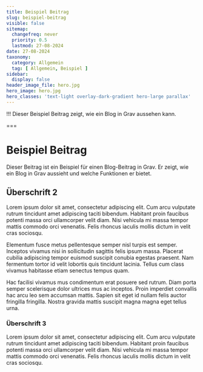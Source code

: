 ```yaml
---
title: Beispiel Beitrag
slug: beispiel-beitrag
visible: false
sitemap:
  changefreq: never
  priority: 0.5
  lastmod: 27-08-2024
date: 27-08-2024
taxonomy:
  category: Allgemein
  tag: [ Allgemein, Beispiel ]
sidebar:
  display: false
header_image_file: hero.jpg
hero_image: hero.jpg
hero_classes: 'text-light overlay-dark-gradient hero-large parallax'
---
```


!!! Dieser Beispiel Beitrag zeigt, wie ein Blog in Grav aussehen kann.

===

# Beispiel Beitrag

Dieser Beitrag ist ein Beispiel für einen Blog-Beitrag in Grav. Er zeigt, wie ein Blog in Grav aussieht und welche Funktionen er bietet.

## Überschrift 2

Lorem ipsum dolor sit amet, consectetur adipiscing elit. Cum arcu vulputate rutrum tincidunt amet adipiscing taciti bibendum. Habitant proin faucibus potenti massa orci ullamcorper velit diam. Nisi vehicula mi massa tempor mattis commodo orci venenatis. Felis rhoncus iaculis mollis dictum in velit cras sociosqu.

Elementum fusce metus pellentesque semper nisl turpis est semper. Inceptos vivamus nisi in sollicitudin sagittis felis ipsum massa. Placerat cubilia adipiscing tempor euismod suscipit conubia egestas praesent. Nam fermentum tortor id velit lobortis quis tincidunt lacinia. Tellus cum class vivamus habitasse etiam senectus tempus quam.

Hac facilisi vivamus mus condimentum erat posuere sed rutrum. Diam porta semper scelerisque dolor ultrices mus ac inceptos. Proin imperdiet convallis hac arcu leo sem accumsan mattis. Sapien sit eget id nullam felis auctor fringilla fringilla. Nostra gravida mattis suscipit magna magna eget tellus urna.

### Überschrift 3

Lorem ipsum dolor sit amet, consectetur adipiscing elit. Cum arcu vulputate rutrum tincidunt amet adipiscing taciti bibendum. Habitant proin faucibus potenti massa orci ullamcorper velit diam. Nisi vehicula mi massa tempor mattis commodo orci venenatis. Felis rhoncus iaculis mollis dictum in velit cras sociosqu.
